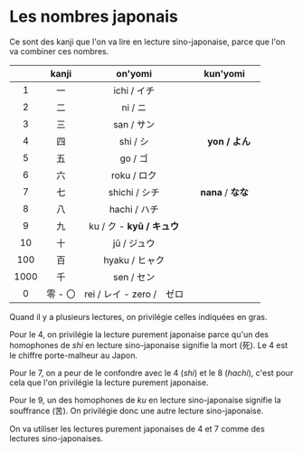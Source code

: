 # Les nombres japonais

Ce sont des kanji que l'on va lire en lecture sino-japonaise, parce que l'on va combiner ces nombres.

|         |    kanji   |    on'yomi   |   kun'yomi   |
|:-------:|:----------:|:------------:|:------------:|
|    1    |  一        |   ichi / イチ  |             |
|    2    |  二        |   ni / ニ  　　|             |
|    3    | 三         |   san / サン  |              |      
|    4    |  四        |   shi / シ    |　**yon / よん** 　|        
|    5    | 五         |   go / ゴ     |              |
|    6    | 六         |   roku / ロク |              |
|    7    | 七         | shichi / シチ |  **nana** / **なな**  |
|    8    | 八         | hachi / ハチ  |              |
|    9    | 九         |  ku / ク - **kyū / キュウ** | |
|    10   | 十         |   jū / ジュウ  |             |
|   100   | 百         | hyaku / ヒャク |             |
|  1000   | 千         |   sen / セン  |              |
|     0   | 零 - 〇    |   rei / レイ - zero /　ゼロ  ||

Quand il y a plusieurs lectures, on privilégie celles indiquées en gras.

Pour le 4, on privilégie la lecture purement japonaise parce qu'un des homophones de *shi*
en lecture sino-japonaise signifie la mort (死). Le 4 est le chiffre porte-malheur au Japon.

Pour le 7, on a peur de le confondre avec le 4 (*shi*) et le 8 (*hachi*), 
c'est pour cela que l'on privilégie la lecture purement japonaise.

Pour le 9, un des homophones de *ku* en lecture sino-japonaise signifie la souffrance (苦).
On privilégie donc une autre lecture sino-japonaise.

On va utiliser les lectures purement japonaises de 4 et 7 comme des lectures sino-japonaises.